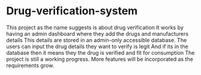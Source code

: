 # Drug-verification-system
This project as the name suggests is about drug verification
It works by having an admin dashboard where they add the drugs and manufacturers details
This details are stored in an admin-only accessible database.
The users can input the drug details they want to verify is legit
And if its in the database then it means they the drug is verified and fit for consumption
The project is still a working progress.
More features will be incorporated as the requirements grow.

